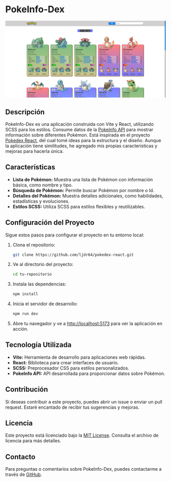 # PokeInfo-Dex

![PokeInfo-Dex](./src/assets/home_page.png)

## Descripción

PokeInfo-Dex es una aplicación construida con Vite y React, utilizando SCSS para los estilos. Consume datos de la [PokeInfo API](https://pokemon-api-opal.vercel.app) para mostrar información sobre diferentes Pokémon. Está inspirada en el proyecto [Pokedex React](https://github.com/rolando-d3v/pokedex-react), del cual tomé ideas para la estructura y el diseño. Aunque la aplicación tiene similitudes, he agregado mis propias características y mejoras para hacerla única.

## Características

- **Lista de Pokémon:** Muestra una lista de Pokémon con información básica, como nombre y tipo.
- **Búsqueda de Pokémon:** Permite buscar Pokémon por nombre o Id.
- **Detalles del Pokémon:** Muestra detalles adicionales, como habilidades, estadísticas y evoluciones.
- **Estilos SCSS:** Utiliza SCSS para estilos flexibles y reutilizables.

## Configuración del Proyecto

Sigue estos pasos para configurar el proyecto en tu entorno local:

1. Clona el repositorio:

   ```bash
   git clone https://github.com/ljdr64/pokedex-react.git
   ```

2. Ve al directorio del proyecto:

   ```bash
   cd tu-repositorio
   ```

3. Instala las dependencias:

   ```bash
   npm install
   ```

4. Inicia el servidor de desarrollo:

   ```bash
   npm run dev
   ```

5. Abre tu navegador y ve a [http://localhost:5173](http://localhost:5173) para ver la aplicación en acción.

## Tecnología Utilizada

- **Vite:** Herramienta de desarrollo para aplicaciones web rápidas.
- **React:** Biblioteca para crear interfaces de usuario.
- **SCSS:** Preprocesador CSS para estilos personalizados.
- **PokeInfo API:** API desarrollada para proporcionar datos sobre Pokémon.

## Contribución

Si deseas contribuir a este proyecto, puedes abrir un issue o enviar un pull request. Estaré encantado de recibir tus sugerencias y mejoras.

## Licencia

Este proyecto está licenciado bajo la [MIT License](LICENSE). Consulta el archivo de licencia para más detalles.

## Contacto

Para preguntas o comentarios sobre PokeInfo-Dex, puedes contactarme a través de [GitHub](https://github.com/ljdr64).
